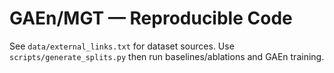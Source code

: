 # GAEn/MGT — Reproducible Code

See `data/external_links.txt` for dataset sources. Use `scripts/generate_splits.py` then run baselines/ablations and GAEn training.
